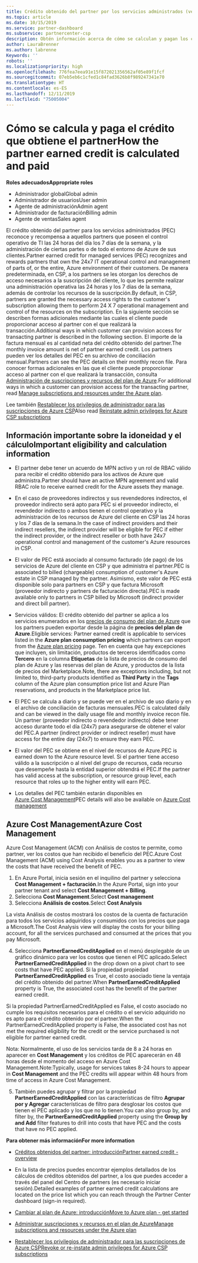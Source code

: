 ```yaml
---
title: Crédito obtenido del partner por los servicios administrados (versión preliminar) | Centro de partners
ms.topic: article
ms.date: 10/15/2019
ms.service: partner-dashboard
ms.subservice: partnercenter-csp
description: Obtén información acerca de cómo se calculan y pagan los créditos obtenidos del partner de Microsoft para los servicios administrados y cómo asegurarte de que cumples los requisitos.
author: LauraBrenner
ms.author: labrenne
Keywords: ''
robots: ''
ms.localizationpriority: high
ms.openlocfilehash: 776fea7eea91e15f872021356562af05e89f1fcf
ms.sourcegitcommit: 07eb5eb6c1cfed1c84fad3626b8f989247341e70
ms.translationtype: HT
ms.contentlocale: es-ES
ms.lasthandoff: 12/11/2019
ms.locfileid: "75005004"
---
```

# <a name="how-the-partner-earned-credit-is-calculated-and-paid"></a><span data-ttu-id="280a1-103">Cómo se calcula y paga el crédito que obtiene el partner</span><span class="sxs-lookup"><span data-stu-id="280a1-103">How the partner earned credit is calculated and paid</span></span>

<span data-ttu-id="280a1-104">**Roles adecuados**</span><span class="sxs-lookup"><span data-stu-id="280a1-104">**Appropriate roles**</span></span>
-   <span data-ttu-id="280a1-105">Administrador global</span><span class="sxs-lookup"><span data-stu-id="280a1-105">Global admin</span></span>
-   <span data-ttu-id="280a1-106">Administrador de usuarios</span><span class="sxs-lookup"><span data-stu-id="280a1-106">User admin</span></span>
-   <span data-ttu-id="280a1-107">Agente de administración</span><span class="sxs-lookup"><span data-stu-id="280a1-107">Admin agent</span></span>
-   <span data-ttu-id="280a1-108">Administrador de facturación</span><span class="sxs-lookup"><span data-stu-id="280a1-108">Billing admin</span></span>
-   <span data-ttu-id="280a1-109">Agente de ventas</span><span class="sxs-lookup"><span data-stu-id="280a1-109">Sales agent</span></span>

<span data-ttu-id="280a1-110">El crédito obtenido del partner para los servicios administrados (PEC) reconoce y recompensa a aquellos partners que poseen el control operativo de TI las 24 horas del día los 7 días de la semana, y la administración de ciertas partes o de todo el entorno de Azure de sus clientes.</span><span class="sxs-lookup"><span data-stu-id="280a1-110">Partner earned credit for managed services (PEC) recognizes and rewards partners that own the 24x7 IT operational control and management of parts of, or the entire, Azure environment of their customers.</span></span> <span data-ttu-id="280a1-111">De manera predeterminada, en CSP, a los partners se les otorgan los derechos de acceso necesarios a la suscripción del cliente, lo que les permite realizar una administración operativa las 24 horas y los 7 días de la semana, además de controlar los recursos de la suscripción.</span><span class="sxs-lookup"><span data-stu-id="280a1-111">By default, in CSP, partners are granted the necessary access rights to the customer's subscription allowing them to perform 24 X 7 operational management and control of the resources on the subscription.</span></span> <span data-ttu-id="280a1-112">En la siguiente sección se describen formas adicionales mediante las cuales el cliente puede proporcionar acceso al partner con el que realizará la transacción.</span><span class="sxs-lookup"><span data-stu-id="280a1-112">Additional ways in which customer can provision access for transacting partner is described in the following section.</span></span> <span data-ttu-id="280a1-113">El importe de la factura mensual es al cantidad neta del crédito obtenido del partner.</span><span class="sxs-lookup"><span data-stu-id="280a1-113">The monthly invoice amount is net of partner earned credit.</span></span> <span data-ttu-id="280a1-114">Los partners pueden ver los detalles del PEC en su archivo de conciliación mensual.</span><span class="sxs-lookup"><span data-stu-id="280a1-114">Partners can see the PEC details on their monthly recon file.</span></span> <span data-ttu-id="280a1-115">Para conocer formas adicionales en las que el cliente puede proporcionar acceso al partner con el que realizará la transacción, consulta [Administración de suscripciones y recursos del plan de Azure](azure-plan-manage.md).</span><span class="sxs-lookup"><span data-stu-id="280a1-115">For additional ways in which a customer can provision access for the transacting partner, read [Manage subscriptions and resources under the Azure plan](azure-plan-manage.md).</span></span>

<span data-ttu-id="280a1-116">Lee también [Restablecer los privilegios de administrador para las suscripciones de Azure CSP](revoke-reinstate-csp.md)</span><span class="sxs-lookup"><span data-stu-id="280a1-116">Also read [Reinstate admin privileges for Azure CSP subscriptions](revoke-reinstate-csp.md)</span></span>

## <a name="important-eligibility-and-calculation-information"></a><span data-ttu-id="280a1-117">Información importante sobre la idoneidad y el cálculo</span><span class="sxs-lookup"><span data-stu-id="280a1-117">Important eligibility and calculation information</span></span>

- <span data-ttu-id="280a1-118">El partner debe tener un acuerdo de MPN activo y un rol de RBAC válido para recibir el crédito obtenido para los activos de Azure que administra.</span><span class="sxs-lookup"><span data-stu-id="280a1-118">Partner should have an active MPN agreement and valid RBAC role to receive earned credit for the Azure assets they manage.</span></span> 

- <span data-ttu-id="280a1-119">En el caso de proveedores indirectos y sus revendedores indirectos, el proveedor indirecto será apto para PEC si el proveedor indirecto, el revendedor indirecto o ambos tienen el control operativo y la administración de los recursos de Azure del cliente en CSP las 24 horas y los 7 días de la semana.</span><span class="sxs-lookup"><span data-stu-id="280a1-119">In the case of indirect providers and their indirect resellers, the indirect provider will be eligible for PEC if either the indirect provider, or the indirect reseller or both have 24x7 operational control and management of the customer's Azure resources in CSP.</span></span>

- <span data-ttu-id="280a1-120">El valor de PEC está asociado al consumo facturado (de pago) de los servicios de Azure del cliente en CSP y que administra el partner.</span><span class="sxs-lookup"><span data-stu-id="280a1-120">PEC is associated to billed (chargeable) consumption of customer's Azure estate in CSP managed by the partner.</span></span> <span data-ttu-id="280a1-121">Asimismo, este valor de PEC está disponible solo para partners en CSP y que factura Microsoft (proveedor indirecto y partners de facturación directa).</span><span class="sxs-lookup"><span data-stu-id="280a1-121">PEC is made available only to partners in CSP billed by Microsoft (indirect provider and direct bill partner).</span></span> 

- <span data-ttu-id="280a1-122">Servicios válidos: El crédito obtenido del partner se aplica a los servicios enumerados en los [precios de consumo del plan de Azure](https://partner.microsoft.com/commerce/sales) que los partners pueden exportar desde la página de **precios del plan de Azure**.</span><span class="sxs-lookup"><span data-stu-id="280a1-122">Eligible services: Partner earned credit is applicable to services listed in the **Azure plan consumption pricing** which partners can export from the [Azure plan pricing](https://partner.microsoft.com/commerce/sales) page.</span></span> <span data-ttu-id="280a1-123">Ten en cuenta que hay excepciones que incluyen, sin limitación, productos de terceros identificados como **Tercero** en la columna **Etiquetas** de la lista de precios de consumo del plan de Azure y las reservas del plan de Azure, y productos de la lista de precios del Marketplace.</span><span class="sxs-lookup"><span data-stu-id="280a1-123">Note, there are exceptions including, but not limited to, third-party products identified as **Third Party** in  the **Tags** column of the Azure plan consumption price list and Azure Plan reservations, and products in the Marketplace price list.</span></span>

- <span data-ttu-id="280a1-124">El PEC se calcula a diario y se puede ver en el archivo de uso diario y en el archivo de conciliación de facturas mensuales.</span><span class="sxs-lookup"><span data-stu-id="280a1-124">PEC is calculated daily and can be viewed in the daily usage file and monthly invoice recon file.</span></span> <span data-ttu-id="280a1-125">Un partner (proveedor indirecto o revendedor indirecto) debe tener acceso durante todo el día (24x7) para asegurarse de obtener el valor del PEC.</span><span class="sxs-lookup"><span data-stu-id="280a1-125">A partner (indirect provider or indirect reseller) must have access for the entire day (24x7) to ensure they earn PEC.</span></span>  

- <span data-ttu-id="280a1-126">El valor del PEC se obtiene en el nivel de recursos de Azure.</span><span class="sxs-lookup"><span data-stu-id="280a1-126">PEC is earned down to the Azure resource level.</span></span> <span data-ttu-id="280a1-127">Si el partner tiene acceso válido a la suscripción o al nivel del grupo de recursos, cada recurso que desempeñe hasta la entidad superior obtendrá el PEC.</span><span class="sxs-lookup"><span data-stu-id="280a1-127">If the partner has valid access at the subscription, or resource group level, each resource that roles up to the higher entity will earn PEC.</span></span>  

- <span data-ttu-id="280a1-128">Los detalles del PEC también estarán disponibles en [Azure Cost Management](https://go.microsoft.com/fwlink/?linkid=2106482)</span><span class="sxs-lookup"><span data-stu-id="280a1-128">PEC details will also be available on [Azure Cost management](https://go.microsoft.com/fwlink/?linkid=2106482)</span></span>

## <a name="azure-cost-management"></a><span data-ttu-id="280a1-129">Azure Cost Management</span><span class="sxs-lookup"><span data-stu-id="280a1-129">Azure Cost Management</span></span>

 <span data-ttu-id="280a1-130">Azure Cost Management (ACM) con Análisis de costos te permite, como partner, ver los costos que han recibido el beneficio del PEC.</span><span class="sxs-lookup"><span data-stu-id="280a1-130">Azure Cost Management (ACM) using Cost Analysis enables you as a partner to view the costs that have received the benefit of PEC.</span></span>  

1. <span data-ttu-id="280a1-131">En Azure Portal, inicia sesión en el inquilino del partner y selecciona **Cost Management + facturación**.</span><span class="sxs-lookup"><span data-stu-id="280a1-131">In the Azure Portal, sign into your partner tenant and select **Cost Management + Billing**.</span></span>
2.  <span data-ttu-id="280a1-132">Selecciona **Cost Management**.</span><span class="sxs-lookup"><span data-stu-id="280a1-132">Select **Cost management**</span></span>
3.  <span data-ttu-id="280a1-133">Selecciona **Análisis de costos**.</span><span class="sxs-lookup"><span data-stu-id="280a1-133">Select **Cost Analysis**</span></span>

<span data-ttu-id="280a1-134">La vista Análisis de costos mostrará los costos de la cuenta de facturación para todos los servicios adquiridos y consumidos con los precios que paga a Microsoft.</span><span class="sxs-lookup"><span data-stu-id="280a1-134">The Cost Analysis view will display the costs for your billing account, for all the services purchased and consumed at the prices that you pay Microsoft.</span></span>

4.  <span data-ttu-id="280a1-135">Selecciona **PartnerEarnedCreditApplied** en el menú desplegable de un gráfico dinámico para ver los costos que tienen el PEC aplicado.</span><span class="sxs-lookup"><span data-stu-id="280a1-135">Select **PartnerEarnedCreditApplied** in the drop down on a pivot chart to see costs that have PEC applied.</span></span> <span data-ttu-id="280a1-136">Si la propiedad propiedad **PartnerEarnedCreditApplied** es True, el costo asociado tiene la ventaja del crédito obtenido del partner.</span><span class="sxs-lookup"><span data-stu-id="280a1-136">When **PartnerEarnedCreditApplied** property is True, the associated cost has the benefit of the partner earned credit.</span></span> 

<span data-ttu-id="280a1-137">Si la propiedad PartnerEarnedCreditApplied es False, el costo asociado no cumple los requisitos necesarios para el crédito o el servicio adquirido no es apto para el crédito obtenido por el partner.</span><span class="sxs-lookup"><span data-stu-id="280a1-137">When the PartnerEarnedCreditApplied property is False, the associated cost has not met the required eligibility for the credit or the service purchased is not eligible for partner earned credit.</span></span>

<span data-ttu-id="280a1-138">Nota: Normalmente, el uso de los servicios tarda de 8 a 24 horas en aparecer en **Cost Management** y los créditos de PEC aparecerán en 48 horas desde el momento del acceso en Azure Cost Management.</span><span class="sxs-lookup"><span data-stu-id="280a1-138">Note:Typically, usage for services takes 8-24 hours to appear in **Cost Management** and the PEC credits will appear within 48 hours from time of access in Azure Cost Management.</span></span>

5. <span data-ttu-id="280a1-139">También puedes agrupar y filtrar por la propiedad **PartnerEarnedCreditApplied** con las características de filtro **Agrupar por y Agregar** características de filtro para desglosar los costos que tienen el PEC aplicado y los que no lo tienen.</span><span class="sxs-lookup"><span data-stu-id="280a1-139">You can also group by, and filter by, the **PartnerEarnedCreditApplied** property using the **Group by and Add** filter features to drill into costs that have PEC and the costs that have no PEC applied.</span></span>

 <span data-ttu-id="280a1-140">**Para obtener más información**</span><span class="sxs-lookup"><span data-stu-id="280a1-140">**For more information**</span></span>

- [<span data-ttu-id="280a1-141">Créditos obtenidos del partner: introducción</span><span class="sxs-lookup"><span data-stu-id="280a1-141">Partner earned credit - overview</span></span>](partner-earned-credit.md)

- <span data-ttu-id="280a1-142">En la lista de precios puedes encontrar ejemplos detallados de los cálculos de créditos obtenidos del partner, a los que puedes acceder a través del panel del Centro de partners (es necesario iniciar sesión).</span><span class="sxs-lookup"><span data-stu-id="280a1-142">Detailed examples of partner earned credit calculations are located on the price list which you can reach through the Partner Center dashboard (sign-in required).</span></span>

- [<span data-ttu-id="280a1-143">Cambiar al plan de Azure: introducción</span><span class="sxs-lookup"><span data-stu-id="280a1-143">Move to Azure plan - get started</span></span>](azure-plan-get-started.md)

- [<span data-ttu-id="280a1-144">Administrar suscripciones y recursos en el plan de Azure</span><span class="sxs-lookup"><span data-stu-id="280a1-144">Manage subscriptions and resources under the Azure plan</span></span>](azure-plan-manage.md)

- [<span data-ttu-id="280a1-145">Restablecer los privilegios de administrador para las suscripciones de Azure CSP</span><span class="sxs-lookup"><span data-stu-id="280a1-145">Revoke or re-instate admin privileges for Azure CSP subscriptions  </span></span>](revoke-reinstate-csp.md)

